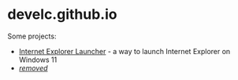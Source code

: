 # develc.github.io

Some projects:

* [Internet Explorer Launcher](https://github.com/develc/IELauncher) - a way to launch Internet Explorer on Windows 11
* [*removed*](#)
